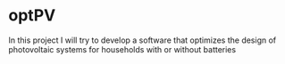 # optPV
In this project I will try to develop a software that optimizes the design of photovoltaic systems for households with or without batteries

